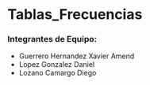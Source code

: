 # Tablas_Frecuencias

### Integrantes de Equipo:
- Guerrero Hernandez Xavier Amend
- Lopez Gonzalez Daniel
- Lozano Camargo Diego